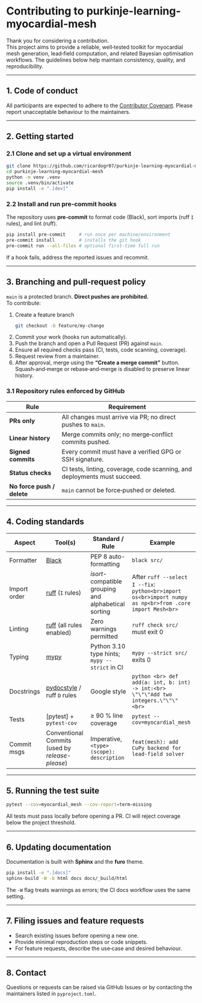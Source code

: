 
# Contributing to purkinje-learning-myocardial-mesh

Thank you for considering a contribution.  
This project aims to provide a reliable, well‑tested toolkit for myocardial mesh generation, lead‑field computation, and related Bayesian optimisation workflows. The guidelines below help maintain consistency, quality, and reproducibility.

---

## 1. Code of conduct

All participants are expected to adhere to the
[Contributor Covenant](https://www.contributor-covenant.org/version/2/1/code_of_conduct/).
Please report unacceptable behaviour to the maintainers.

---

## 2. Getting started

### 2.1 Clone and set up a virtual environment

```bash
git clone https://github.com/ricardogr07/purkinje-learning-myocardial-mesh.git
cd purkinje-learning-myocardial-mesh
python -m venv .venv
source .venv/bin/activate
pip install -e ".[dev]"
```

### 2.2 Install and run pre‑commit hooks

The repository uses **pre‑commit** to format code (Black), sort imports (ruff `I` rules), and lint (ruff).

```bash
pip install pre-commit     # run once per machine/environment
pre-commit install         # installs the git hook
pre-commit run --all-files # optional first-time full run
```

If a hook fails, address the reported issues and recommit.

---

## 3. Branching and pull‑request policy

`main` is a protected branch. **Direct pushes are prohibited.**  
To contribute:

1. Create a feature branch  
   ```bash
   git checkout -b feature/my-change
   ```
2. Commit your work (hooks run automatically).  
3. Push the branch and open a Pull Request (PR) against `main`.  
4. Ensure all required checks pass (CI, tests, code scanning, coverage).  
5. Request review from a maintainer.  
6. After approval, merge using the **“Create a merge commit”** button.  
   Squash‑and‑merge or rebase‑and‑merge is disabled to preserve linear history.

### 3.1 Repository rules enforced by GitHub

| Rule | Requirement |
|------|-------------|
| **PRs only** | All changes must arrive via PR; no direct pushes to `main`. |
| **Linear history** | Merge commits only; no merge‑conflict commits pushed. |
| **Signed commits** | Every commit must have a verified GPG or SSH signature. |
| **Status checks** | CI tests, linting, coverage, code scanning, and deployments must succeed. |
| **No force push / delete** | `main` cannot be force‑pushed or deleted. |

---

## 4. Coding standards

| Aspect       | Tool(s)                                    | Standard / Rule                                          | Example |
|--------------|--------------------------------------------|----------------------------------------------------------|---------|
| Formatter    | [Black]                                    | PEP 8 auto-formatting                                    | `black src/` |
| Import order | [ruff] (`I` rules)                         | *isort*-compatible grouping and alphabetical sorting     | After `ruff --select I --fix`:<br>```python<br>import os<br>import numpy as np<br>from .core import Mesh<br>``` |
| Linting      | [ruff] (all rules enabled)                 | Zero warnings permitted                                  | `ruff check src/` must exit 0 |
| Typing       | [mypy]             | Python 3.10 type hints;<br>`mypy --strict` in CI         | `mypy --strict src/` exits 0 |
| Docstrings   | [pydocstyle] / ruff `D` rules              | Google style                                             | ```python <br> def add(a: int, b: int) -> int:<br>    \"\"\"Add two integers.\"\"\" <br>``` |
| Tests        | [pytest] + `pytest-cov`                    | ≥ 90 % line coverage                                     | `pytest --cov=myocardial_mesh` |
| Commit msgs  | Conventional Commits (used by *release-please*) | Imperative, `<type>(scope): description`                | `feat(mesh): add CuPy backend for lead-field solver` |

[Black]: https://black.readthedocs.io/en/stable/
[ruff]: https://github.com/astral-sh/ruff
[mypy]: https://mypy.readthedocs.io/en/stable/
[pydocstyle]: https://www.pydocstyle.org/en/stable/

---

## 5. Running the test suite

```bash
pytest --cov=myocardial_mesh --cov-report=term-missing
```

All tests must pass locally before opening a PR. CI will reject coverage below the project threshold.

---

## 6. Updating documentation

Documentation is built with **Sphinx** and the **furo** theme.

```bash
pip install -e ".[docs]"
sphinx-build -W -b html docs docs/_build/html
```

The `-W` flag treats warnings as errors; the CI docs workflow uses the same
setting.

---

## 7. Filing issues and feature requests

* Search existing issues before opening a new one.  
* Provide minimal reproduction steps or code snippets.  
* For feature requests, describe the use‑case and desired behaviour.

---

## 8. Contact

Questions or requests can be raised via GitHub Issues or by contacting the maintainers listed in `pyproject.toml`.
